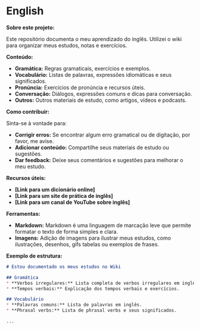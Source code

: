 # English

**Sobre este projeto:**

Este repositório documenta o meu aprendizado do inglês. Utilizei o wiki para organizar meus estudos, notas e exercícios. 

**Conteúdo:**

* **Gramática:** Regras gramaticais, exercícios e exemplos.
* **Vocabulário:** Listas de palavras, expressões idiomáticas e seus significados.
* **Pronúncia:** Exercícios de pronúncia e recursos úteis.
* **Conversação:** Diálogos, expressões comuns e dicas para conversação.
* **Outros:** Outros materiais de estudo, como artigos, vídeos e podcasts.

**Como contribuir:**

Sinta-se à vontade para:

* **Corrigir erros:** Se encontrar algum erro gramatical ou de digitação, por favor, me avise.
* **Adicionar conteúdo:** Compartilhe seus materiais de estudo ou sugestões.
* **Dar feedback:** Deixe seus comentários e sugestões para melhorar o meu estudo.

**Recursos úteis:**

* **[Link para um dicionário online]**
* **[Link para um site de prática de inglês]**
* **[Link para um canal de YouTube sobre inglês]**


**Ferramentas:**

* **Markdown:** Markdown é uma linguagem de marcação leve que permite formatar o texto de forma simples e clara.
* **Imagens:** Adição de imagens para ilustrar meus estudos, como ilustrações, desenhos, gifs tabelas ou exemplos de frases.

**Exemplo de estrutura:**

```markdown
# Estou documentado os meus estudos no Wiki

## Gramática
* **Verbos irregulares:** Lista completa de verbos irregulares em inglês.
* **Tempos verbais:** Explicação dos tempos verbais e exercícios.

## Vocabulário
* **Palavras comuns:** Lista de palavras em inglês.
* **Phrasal verbs:** Lista de phrasal verbs e seus significados.

...
